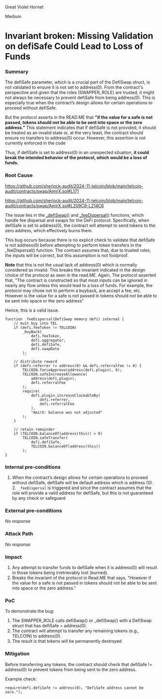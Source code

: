 Great Violet Hornet

Medium

# Invariant broken: Missing Validation on defiSafe Could Lead to Loss of Funds

### Summary

The defiSafe parameter, which is a crucial part of the DefiSwap struct, is not validated to ensure it is not set to address(0).
From the contract's perspective and given that the roles (SWAPPER_ROLE) are trusted, it might not always be necessary to prevent defiSafe from being address(0). This is especially true when the contract’s design allows for certain operations to proceed without defiSafe.

But the protocol asserts in the READ.ME that **"if the value for a safe is not passed, tokens should not be able to be sent into space or the zero address."** This statement indicates that if defiSafe is not provided, it should be treated as an invalid state or, at the very least, the contract should ensure no transfers to address(0) occur. However, this assertion is not currently enforced in the code

Thus, if defiSafe is set to address(0) in an unexpected situation, **it could break the intended behavior of the protocol, which would be a loss of funds.**

### Root Cause

https://github.com/sherlock-audit/2024-11-telcoin/blob/main/telcoin-audit/contracts/swap/AmirX.sol#L171

https://github.com/sherlock-audit/2024-11-telcoin/blob/main/telcoin-audit/contracts/swap/AmirX.sol#L209C9-L214C6

The issue lies in the [_defiSwap()](https://github.com/sherlock-audit/2024-11-telcoin/blob/main/telcoin-audit/contracts/swap/AmirX.sol#L166) and [_feeDispersal()](https://github.com/sherlock-audit/2024-11-telcoin/blob/main/telcoin-audit/contracts/swap/AmirX.sol#L183) functions, which handle fee dispersal and swaps for the DeFi protocol. Specifically, when defiSafe is set to address(0), the contract will attempt to send tokens to the zero address, which effectively burns them.

This bug occurs because there is no explicit check to validate that defiSafe is not address(0) before attempting to perform token transfers in the _feeDispersal() function. The contract assumes that, due to trusted roles, the inputs will be correct, but this assumption is not foolproof.

**Note** that this is not the usual lack of address(0) which is normally considered as invalid. This breaks the invariant indicated in the design choice of the protocol as seen in the read.ME. Again, The protocol asserted that, "The contract is constructed so that most inputs can be ignored in nearly any flow unless this would lead to a loss of funds. For example, the protocol may chose not to perform a buyback, are accept a fee, etc. However is the value for a safe is not passed in tokens should not be able to be sent into space or the zero address"

Hence, this is a valid issue.
```solidity
function _feeDispersal(DefiSwap memory defi) internal {
    // must buy into TEL
    if (defi.feeToken != TELCOIN)
        _buyBack(
            defi.feeToken,
            defi.aggregator,
            defi.defiSafe,
            defi.swapData
        );

    // distribute reward
    if (defi.referrer != address(0) && defi.referralFee != 0) {
        TELCOIN.forceApprove(address(defi.plugin), 0);
        TELCOIN.safeIncreaseAllowance(
            address(defi.plugin),
            defi.referralFee
        );
        require(
            defi.plugin.increaseClaimableBy(
                defi.referrer,
                defi.referralFee
            ),
            "AmirX: balance was not adjusted"
        );
    }

    // retain remainder
    if (TELCOIN.balanceOf(address(this)) > 0)
        TELCOIN.safeTransfer(
            defi.defiSafe,
            TELCOIN.balanceOf(address(this))
        );
}
```


### Internal pre-conditions

1. When the contract’s design allows for certain operations to proceed without defiSafe, defiSafe will be default address which is address (0).
2.` _feeDispersal` is triggered and since the contract assumes that the role will provide a valid address for defiSafe, but this is not guaranteed by any check or safeguard

### External pre-conditions

_No response_

### Attack Path

_No response_

### Impact

1. Any attempt to transfer funds to defiSafe when it is address(0) will result in those tokens being irretrievably lost (burned).
2. Breaks the invariant of the protocol in Read.ME that says, "However if the value for a safe is not passed in tokens should not be able to be sent into space or the zero address."

### PoC

To demonstrate the bug:

1. The SWAPPER_ROLE calls defiSwap() or _defiSwap() with a DefiSwap struct that has defiSafe = address(0).
2. The contract will attempt to transfer any remaining tokens (e.g., TELCOIN) to address(0).
3. The result is that tokens will be permanently destroyed

### Mitigation

Before transferring any tokens, the contract should check that defiSafe != address(0) to prevent tokens from being sent to the zero address.

Example check:

```solidity
require(defi.defiSafe != address(0), "DefiSafe address cannot be zero.");
```